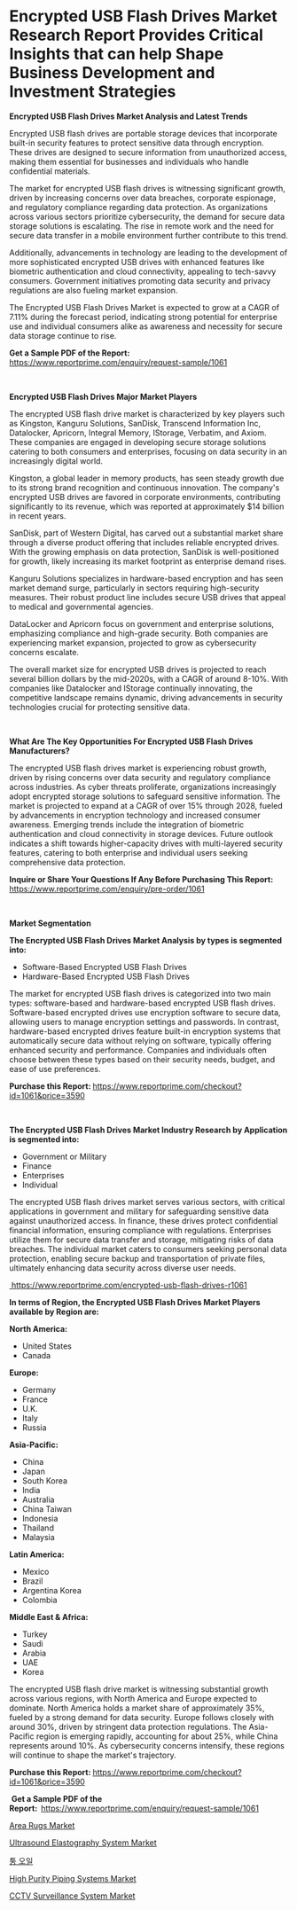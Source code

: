 <p><h1>Encrypted USB Flash Drives Market Research Report Provides Critical Insights that can help Shape Business Development and Investment Strategies</h1></p><p><strong>Encrypted USB Flash Drives Market Analysis and Latest Trends</strong></p>
<p><p>Encrypted USB flash drives are portable storage devices that incorporate built-in security features to protect sensitive data through encryption. These drives are designed to secure information from unauthorized access, making them essential for businesses and individuals who handle confidential materials. </p><p>The market for encrypted USB flash drives is witnessing significant growth, driven by increasing concerns over data breaches, corporate espionage, and regulatory compliance regarding data protection. As organizations across various sectors prioritize cybersecurity, the demand for secure data storage solutions is escalating. The rise in remote work and the need for secure data transfer in a mobile environment further contribute to this trend.</p><p>Additionally, advancements in technology are leading to the development of more sophisticated encrypted USB drives with enhanced features like biometric authentication and cloud connectivity, appealing to tech-savvy consumers. Government initiatives promoting data security and privacy regulations are also fueling market expansion. </p><p>The Encrypted USB Flash Drives Market is expected to grow at a CAGR of 7.11% during the forecast period, indicating strong potential for enterprise use and individual consumers alike as awareness and necessity for secure data storage continue to rise.</p></p>
<p><strong>Get a Sample PDF of the Report:&nbsp;</strong> <a href="https://www.reportprime.com/enquiry/request-sample/1061">https://www.reportprime.com/enquiry/request-sample/1061</a></p>
<p>&nbsp;</p>
<p><strong>Encrypted USB Flash Drives Major Market Players</strong></p>
<p><p>The encrypted USB flash drive market is characterized by key players such as Kingston, Kanguru Solutions, SanDisk, Transcend Information Inc, Datalocker, Apricorn, Integral Memory, IStorage, Verbatim, and Axiom. These companies are engaged in developing secure storage solutions catering to both consumers and enterprises, focusing on data security in an increasingly digital world.</p><p>Kingston, a global leader in memory products, has seen steady growth due to its strong brand recognition and continuous innovation. The company's encrypted USB drives are favored in corporate environments, contributing significantly to its revenue, which was reported at approximately $14 billion in recent years. </p><p>SanDisk, part of Western Digital, has carved out a substantial market share through a diverse product offering that includes reliable encrypted drives. With the growing emphasis on data protection, SanDisk is well-positioned for growth, likely increasing its market footprint as enterprise demand rises.</p><p>Kanguru Solutions specializes in hardware-based encryption and has seen market demand surge, particularly in sectors requiring high-security measures. Their robust product line includes secure USB drives that appeal to medical and governmental agencies. </p><p>DataLocker and Apricorn focus on government and enterprise solutions, emphasizing compliance and high-grade security. Both companies are experiencing market expansion, projected to grow as cybersecurity concerns escalate.</p><p>The overall market size for encrypted USB drives is projected to reach several billion dollars by the mid-2020s, with a CAGR of around 8-10%. With companies like Datalocker and IStorage continually innovating, the competitive landscape remains dynamic, driving advancements in security technologies crucial for protecting sensitive data.</p></p>
<p>&nbsp;</p>
<p><strong>What Are The Key Opportunities For Encrypted USB Flash Drives Manufacturers?</strong></p>
<p><p>The encrypted USB flash drives market is experiencing robust growth, driven by rising concerns over data security and regulatory compliance across industries. As cyber threats proliferate, organizations increasingly adopt encrypted storage solutions to safeguard sensitive information. The market is projected to expand at a CAGR of over 15% through 2028, fueled by advancements in encryption technology and increased consumer awareness. Emerging trends include the integration of biometric authentication and cloud connectivity in storage devices. Future outlook indicates a shift towards higher-capacity drives with multi-layered security features, catering to both enterprise and individual users seeking comprehensive data protection.</p></p>
<p><strong>Inquire or Share Your Questions If Any Before Purchasing This Report:</strong> <a href="https://www.reportprime.com/enquiry/pre-order/1061">https://www.reportprime.com/enquiry/pre-order/1061</a></p>
<p>&nbsp;</p>
<p><strong>Market Segmentation</strong></p>
<p><strong>The Encrypted USB Flash Drives Market Analysis by types is segmented into:</strong></p>
<p><ul><li>Software-Based Encrypted USB Flash Drives</li><li>Hardware-Based Encrypted USB Flash Drives</li></ul></p>
<p><p>The market for encrypted USB flash drives is categorized into two main types: software-based and hardware-based encrypted USB flash drives. Software-based encrypted drives use encryption software to secure data, allowing users to manage encryption settings and passwords. In contrast, hardware-based encrypted drives feature built-in encryption systems that automatically secure data without relying on software, typically offering enhanced security and performance. Companies and individuals often choose between these types based on their security needs, budget, and ease of use preferences.</p></p>
<p><strong>Purchase this Report:&nbsp;</strong><a href="https://www.reportprime.com/checkout?id=1061&price=3590">https://www.reportprime.com/checkout?id=1061&price=3590</a></p>
<p>&nbsp;</p>
<p><strong>The Encrypted USB Flash Drives Market Industry Research by Application is segmented into:</strong></p>
<p><ul><li>Government or Military</li><li>Finance</li><li>Enterprises</li><li>Individual</li></ul></p>
<p><p>The encrypted USB flash drives market serves various sectors, with critical applications in government and military for safeguarding sensitive data against unauthorized access. In finance, these drives protect confidential financial information, ensuring compliance with regulations. Enterprises utilize them for secure data transfer and storage, mitigating risks of data breaches. The individual market caters to consumers seeking personal data protection, enabling secure backup and transportation of private files, ultimately enhancing data security across diverse user needs.</p></p>
<p><a href="https://www.reportprime.com/encrypted-usb-flash-drives-r1061">&nbsp;https://www.reportprime.com/encrypted-usb-flash-drives-r1061</a></p>
<p><strong>In terms of Region, the Encrypted USB Flash Drives Market Players available by Region are:</strong></p>
<p>
    <p> <strong> North America: </strong>
        <ul>
            <li>United States</li>
            <li>Canada</li>
        </ul>
        </p> 
    <p> <strong> Europe: </strong>
        <ul>
            <li>Germany</li>
            <li>France</li>
            <li>U.K.</li>
            <li>Italy</li>
            <li>Russia</li>
        </ul>
        </p> 
    <p> <strong> Asia-Pacific: </strong>
        <ul>
            <li>China</li>
            <li>Japan</li>
            <li>South Korea</li>
            <li>India</li>
            <li>Australia</li>
            <li>China Taiwan</li>
            <li>Indonesia</li>
            <li>Thailand</li>
            <li>Malaysia</li>
        </ul>
        </p> 
    <p> <strong> Latin America: </strong>
        <ul>
            <li>Mexico</li>
            <li>Brazil</li>
            <li>Argentina Korea</li>
            <li>Colombia</li>
        </ul>
        </p> 
    <p> <strong> Middle East & Africa: </strong>
        <ul>
            <li>Turkey</li>
            <li>Saudi</li>
            <li>Arabia</li>
            <li>UAE</li>
            <li>Korea</li>
        </ul>
    </p>
    </p>
<p><p>The encrypted USB flash drive market is witnessing substantial growth across various regions, with North America and Europe expected to dominate. North America holds a market share of approximately 35%, fueled by a strong demand for data security. Europe follows closely with around 30%, driven by stringent data protection regulations. The Asia-Pacific region is emerging rapidly, accounting for about 25%, while China represents around 10%. As cybersecurity concerns intensify, these regions will continue to shape the market's trajectory.</p></p>
<p><strong>Purchase this Report: </strong><a href="https://www.reportprime.com/checkout?id=1061&price=3590">https://www.reportprime.com/checkout?id=1061&price=3590</a></p>
<p>&nbsp;<strong>Get a Sample PDF of the Report:&nbsp;&nbsp;</strong><a href="https://www.reportprime.com/enquiry/request-sample/1061">https://www.reportprime.com/enquiry/request-sample/1061</a></p>
<p><strong></strong></p>
<p><p><a href="https://www.linkedin.com/pulse/market-leaders-laggards-global-area-rugs-trends-forecast-2024-qhcdf?trackingId=rF8qIVwbR0C%2BlLRbZsR%2FXg%3D%3D">Area Rugs Market</a></p><p><a href="https://issuu.com/reportprime-2/docs/ultrasound-elastography-system-mark_2d74501a83f5e9">Ultrasound Elastography System Market</a></p><p><a href="https://medium.com/@anbariasra61/tung-%EC%98%A4%EC%9D%BC-%EC%8B%9C%EC%9E%A5%EC%9D%80-%EC%96%B4%EB%96%BB%EA%B2%8C-%EB%B0%9C%EC%A0%84%ED%95%A0-%EA%B2%83%EC%9D%B8%EA%B0%80-2024%EB%85%84%EB%B6%80%ED%84%B0-2031%EB%85%84%EA%B9%8C%EC%A7%80%EC%9D%98-%EC%A3%BC%EC%9A%94-%EC%8B%9C%EC%9E%A5-%EB%8F%99%ED%96%A5%EA%B3%BC-%EC%A7%80%EC%97%AD-%EC%97%AD%ED%95%99-2a36e139d1c7">퉁 오일</a></p><p><a href="https://www.linkedin.com/pulse/high-purity-piping-systems-market-global-regional-analysis-dsuwe?trackingId=H%2B1wRTYwQHGKm8qy0JHvfQ%3D%3D">High Purity Piping Systems Market</a></p><p><a href="https://medium.com/@acqwoncopeland76/global-cctv-surveillance-system-market-trends-forecasts-and-market-strategic-analysis-b5375146837a">CCTV Surveillance System Market</a></p></p>